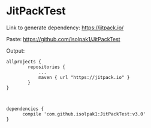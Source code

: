 # JitPackTest

Link to generate dependency: https://jitpack.io/

Paste: https://github.com/isolpak1/JitPackTest

Output:
````
allprojects {
		repositories {
			...
			maven { url "https://jitpack.io" }
		}
}



dependencies {
	  compile 'com.github.isolpak1:JitPackTest:v3.0'
}
````
